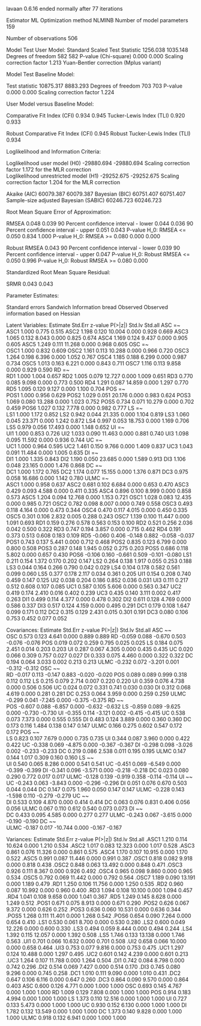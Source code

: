 lavaan 0.6.16 ended normally after 77 iterations

  Estimator                                         ML
  Optimization method                           NLMINB
  Number of model parameters                       159

  Number of observations                           506

Model Test User Model:
                                              Standard      Scaled
  Test Statistic                              1256.038    1035.148
  Degrees of freedom                               582         582
  P-value (Chi-square)                           0.000       0.000
  Scaling correction factor                                  1.213
    Yuan-Bentler correction (Mplus variant)                       

Model Test Baseline Model:

  Test statistic                             10875.317    8883.293
  Degrees of freedom                               703         703
  P-value                                        0.000       0.000
  Scaling correction factor                                  1.224

User Model versus Baseline Model:

  Comparative Fit Index (CFI)                    0.934       0.945
  Tucker-Lewis Index (TLI)                       0.920       0.933
                                                                  
  Robust Comparative Fit Index (CFI)                         0.945
  Robust Tucker-Lewis Index (TLI)                            0.934

Loglikelihood and Information Criteria:

  Loglikelihood user model (H0)             -29880.694  -29880.694
  Scaling correction factor                                  1.172
      for the MLR correction                                      
  Loglikelihood unrestricted model (H1)     -29252.675  -29252.675
  Scaling correction factor                                  1.204
      for the MLR correction                                      
                                                                  
  Akaike (AIC)                               60079.387   60079.387
  Bayesian (BIC)                             60751.407   60751.407
  Sample-size adjusted Bayesian (SABIC)      60246.723   60246.723

Root Mean Square Error of Approximation:

  RMSEA                                          0.048       0.039
  90 Percent confidence interval - lower         0.044       0.036
  90 Percent confidence interval - upper         0.051       0.043
  P-value H_0: RMSEA <= 0.050                    0.834       1.000
  P-value H_0: RMSEA >= 0.080                    0.000       0.000
                                                                  
  Robust RMSEA                                               0.043
  90 Percent confidence interval - lower                     0.039
  90 Percent confidence interval - upper                     0.047
  P-value H_0: Robust RMSEA <= 0.050                         0.996
  P-value H_0: Robust RMSEA >= 0.080                         0.000

Standardized Root Mean Square Residual:

  SRMR                                           0.043       0.043

Parameter Estimates:

  Standard errors                             Sandwich
  Information bread                           Observed
  Observed information based on                Hessian

Latent Variables:
                   Estimate  Std.Err  z-value  P(>|z|)   Std.lv  Std.all
  ASC =~                                                                
    ASC1              1.000                               0.775    0.515
    ASC2              1.198    0.120   10.004    0.000    0.928    0.669
    ASC3              1.065    0.132    8.043    0.000    0.825    0.674
    ASC4              1.169    0.124    9.437    0.000    0.905    0.605
    ASC5              1.249    0.111   11.268    0.000    0.968    0.605
  OSC =~                                                                
    OSC1              1.000                               0.832    0.609
    OSC2              1.161    0.113   10.288    0.000    0.966    0.720
    OSC3              1.264    0.198    6.396    0.000    1.052    0.767
    OSC4              1.185    0.188    6.299    0.000    0.987    0.734
    OSC5              1.013    0.163    6.221    0.000    0.843    0.711
    OSC7              1.116    0.113    9.858    0.000    0.929    0.590
  RD =~                                                                 
    RD1               1.000                               1.004    0.657
    RD2               1.005    0.079   12.727    0.000    1.009    0.651
    RD3               0.770    0.085    9.098    0.000    0.773    0.500
    RD4               1.291    0.087   14.859    0.000    1.297    0.770
    RD5               1.095    0.120    9.127    0.000    1.100    0.704
  POS =~                                                                
    POS1              1.000                               0.956    0.629
    POS2              1.029    0.051   20.176    0.000    0.983    0.624
    POS3              1.069    0.080   13.288    0.000    1.023    0.752
    POS5              0.734    0.071   10.279    0.000    0.702    0.459
    POS6              1.027    0.132    7.778    0.000    0.982    0.777
  LS =~                                                                 
    LS1               1.000                               1.172    0.852
    LS2               0.942    0.044   21.335    0.000    1.104    0.819
    LS3               1.060    0.045   23.371    0.000    1.242    0.872
    LS4               0.997    0.053   18.753    0.000    1.169    0.706
    LS5               0.979    0.056   17.493    0.000    1.148    0.652
  UI =~                                                                 
    UI1               1.000                               0.853    0.726
    UI2               1.033    0.090   11.463    0.000    0.881    0.740
    UI3               1.098    0.095   11.592    0.000    0.936    0.744
  UC =~                                                                 
    UC1               1.000                               0.964    0.595
    UC2               1.461    0.150    9.766    0.000    1.409    0.837
    UC3               1.043    0.091   11.484    0.000    1.005    0.635
  DI =~                                                                 
    DI1               1.000                               1.335    0.843
    DI2               1.190    0.050   23.685    0.000    1.589    0.913
    DI3               1.106    0.048   23.165    0.000    1.476    0.868
  DC =~                                                                 
    DC1               1.000                               1.172    0.765
    DC2               1.174    0.077   15.155    0.000    1.376    0.871
    DC3               0.975    0.058   16.686    0.000    1.142    0.780
  ULMC =~                                                               
    ASC1              1.000                               0.958    0.637
    ASC2              0.681    0.102    6.684    0.000    0.653    0.470
    ASC3              0.429    0.093    4.588    0.000    0.411    0.335
    ASC4              0.896    0.100    8.999    0.000    0.858    0.573
    ASC5              1.204    0.094   12.768    0.000    1.153    0.721
    OSC1              1.028    0.083   12.435    0.000    0.985    0.721
    OSC2              0.782    0.098    8.007    0.000    0.749    0.558
    OSC3              0.493    0.118    4.164    0.000    0.473    0.344
    OSC4              0.470    0.117    4.015    0.000    0.450    0.335
    OSC5              0.301    0.106    2.832    0.005    0.288    0.243
    OSC7              1.139    0.100   11.447    0.000    1.091    0.693
    RD1               0.159    0.276    0.578    0.563    0.153    0.100
    RD2               0.521    0.256    2.036    0.042    0.500    0.322
    RD3               0.747    0.194    3.857    0.000    0.715    0.462
    RD4               0.191    0.373    0.513    0.608    0.183    0.109
    RD5              -0.060    0.406   -0.148    0.882   -0.058   -0.037
    POS1              0.743    0.137    5.441    0.000    0.712    0.468
    POS2              0.835    0.123    6.799    0.000    0.800    0.508
    POS3              0.287    0.148    1.945    0.052    0.275    0.203
    POS5              0.686    0.118    5.802    0.000    0.657    0.430
    POS6             -0.106    0.160   -0.661    0.509   -0.101   -0.080
    LS1               0.211    0.154    1.372    0.170    0.202    0.147
    LS2               0.264    0.138    1.917    0.055    0.253    0.188
    LS3               0.044    0.164    0.266    0.790    0.042    0.029
    LS4               0.104    0.178    0.582    0.561    0.099    0.060
    LS5               0.377    0.178    2.117    0.034    0.361    0.205
    UI1               0.154    0.208    0.740    0.459    0.147    0.125
    UI2               0.038    0.204    0.186    0.852    0.036    0.031
    UI3               0.111    0.217    0.512    0.608    0.107    0.085
    UC1               0.587    0.105    5.606    0.000    0.563    0.347
    UC2               0.419    0.174    2.410    0.016    0.402    0.239
    UC3               0.435    0.140    3.111    0.002    0.417    0.263
    DI1               0.499    0.114    4.377    0.000    0.478    0.302
    DI2               0.611    0.128    4.769    0.000    0.586    0.337
    DI3               0.517    0.124    4.159    0.000    0.495    0.291
    DC1               0.179    0.108    1.647    0.099    0.171    0.112
    DC2               0.315    0.129    2.431    0.015    0.301    0.191
    DC3               0.080    0.106    0.753    0.452    0.077    0.052

Covariances:
                   Estimate  Std.Err  z-value  P(>|z|)   Std.lv  Std.all
  ASC ~~                                                                
    OSC               0.573    0.123    4.641    0.000    0.889    0.889
    RD               -0.059    0.088   -0.670    0.503   -0.076   -0.076
    POS               0.019    0.072    0.259    0.795    0.025    0.025
    LS                0.184    0.075    2.451    0.014    0.203    0.203
    UI                0.287    0.067    4.305    0.000    0.435    0.435
    UC                0.020    0.066    0.309    0.757    0.027    0.027
    DI                0.333    0.075    4.460    0.000    0.322    0.322
    DC                0.194    0.064    3.033    0.002    0.213    0.213
    ULMC             -0.232    0.072   -3.201    0.001   -0.312   -0.312
  OSC ~~                                                                
    RD               -0.017    0.113   -0.147    0.883   -0.020   -0.020
    POS               0.089    0.089    0.999    0.318    0.112    0.112
    LS                0.215    0.079    2.714    0.007    0.220    0.220
    UI                0.359    0.076    4.738    0.000    0.506    0.506
    UC                0.024    0.072    0.331    0.741    0.030    0.030
    DI                0.312    0.068    4.619    0.000    0.281    0.281
    DC                0.253    0.064    3.959    0.000    0.259    0.259
    ULMC             -0.299    0.041   -7.245    0.000   -0.375   -0.375
  RD ~~                                                                 
    POS              -0.607    0.088   -6.857    0.000   -0.632   -0.632
    LS               -0.859    0.089   -9.625    0.000   -0.730   -0.730
    UI               -0.355    0.114   -3.121    0.002   -0.415   -0.415
    UC                0.538    0.073    7.373    0.000    0.555    0.555
    DI                0.483    0.124    3.889    0.000    0.360    0.360
    DC                0.173    0.116    1.484    0.138    0.147    0.147
    ULMC              0.166    0.275    0.602    0.547    0.172    0.172
  POS ~~                                                                
    LS                0.823    0.107    7.679    0.000    0.735    0.735
    UI                0.344    0.087    3.960    0.000    0.422    0.422
    UC               -0.338    0.069   -4.875    0.000   -0.367   -0.367
    DI               -0.298    0.098   -3.026    0.002   -0.233   -0.233
    DC                0.219    0.086    2.538    0.011    0.195    0.195
    ULMC              0.147    0.144    1.017    0.309    0.160    0.160
  LS ~~                                                                 
    UI                0.540    0.065    8.286    0.000    0.541    0.541
    UC               -0.451    0.069   -6.549    0.000   -0.399   -0.399
    DI               -0.341    0.096   -3.571    0.000   -0.218   -0.218
    DC                0.023    0.080    0.290    0.772    0.017    0.017
    ULMC             -0.128    0.139   -0.919    0.358   -0.114   -0.114
  UI ~~                                                                 
    UC               -0.243    0.063   -3.843    0.000   -0.296   -0.296
    DI                0.051    0.076    0.670    0.503    0.044    0.044
    DC                0.147    0.075    1.960    0.050    0.147    0.147
    ULMC             -0.228    0.143   -1.598    0.110   -0.279   -0.279
  UC ~~                                                                 
    DI                0.533    0.109    4.870    0.000    0.414    0.414
    DC                0.063    0.076    0.831    0.406    0.056    0.056
    ULMC              0.067    0.110    0.612    0.540    0.073    0.073
  DI ~~                                                                 
    DC                0.433    0.095    4.585    0.000    0.277    0.277
    ULMC             -0.243    0.067   -3.615    0.000   -0.190   -0.190
  DC ~~                                                                 
    ULMC             -0.187    0.017  -10.744    0.000   -0.167   -0.167

Variances:
                   Estimate  Std.Err  z-value  P(>|z|)   Std.lv  Std.all
   .ASC1              1.210    0.114   10.624    0.000    1.210    0.534
   .ASC2              1.017    0.083   12.323    0.000    1.017    0.528
   .ASC3              0.861    0.076   11.326    0.000    0.861    0.575
   .ASC4              1.170    0.107   10.915    0.000    1.170    0.522
   .ASC5              0.991    0.087   11.446    0.000    0.991    0.387
   .OSC1              0.818    0.082    9.918    0.000    0.818    0.438
   .OSC2              0.848    0.063   13.492    0.000    0.848    0.471
   .OSC3              0.926    0.111    8.367    0.000    0.926    0.492
   .OSC4              0.965    0.098    9.860    0.000    0.965    0.534
   .OSC5              0.792    0.069   11.442    0.000    0.792    0.564
   .OSC7              1.189    0.090   13.191    0.000    1.189    0.479
   .RD1               1.250    0.106   11.756    0.000    1.250    0.535
   .RD2               0.960    0.087   10.992    0.000    0.960    0.400
   .RD3               1.094    0.108   10.100    0.000    1.094    0.457
   .RD4               1.041    0.108    9.658    0.000    1.041    0.367
   .RD5               1.249    0.145    8.628    0.000    1.249    0.512
   .POS1              0.671    0.075    8.913    0.000    0.671    0.290
   .POS2              0.626    0.067    9.372    0.000    0.626    0.252
   .POS3              0.636    0.060   10.531    0.000    0.636    0.344
   .POS5              1.268    0.111   11.401    0.000    1.268    0.542
   .POS6              0.654    0.090    7.264    0.000    0.654    0.410
   .LS1               0.530    0.061    8.700    0.000    0.530    0.280
   .LS2               0.600    0.049   12.226    0.000    0.600    0.330
   .LS3               0.494    0.059    8.444    0.000    0.494    0.244
   .LS4               1.392    0.115   12.057    0.000    1.392    0.508
   .LS5               1.746    0.133   13.138    0.000    1.746    0.563
   .UI1               0.701    0.066   10.632    0.000    0.701    0.508
   .UI2               0.658    0.066   10.000    0.000    0.658    0.464
   .UI3               0.753    0.077    9.816    0.000    0.753    0.475
   .UC1               1.297    0.124   10.488    0.000    1.297    0.495
   .UC2               0.601    0.142    4.239    0.000    0.601    0.213
   .UC3               1.264    0.107   11.788    0.000    1.264    0.504
   .DI1               0.742    0.084    8.798    0.000    0.742    0.296
   .DI2               0.514    0.069    7.427    0.000    0.514    0.170
   .DI3               0.745    0.080    9.296    0.000    0.745    0.258
   .DC1               1.010    0.111    9.090    0.000    1.010    0.431
   .DC2               0.647    0.106    6.116    0.000    0.647    0.260
   .DC3               0.864    0.090    9.570    0.000    0.864    0.403
    ASC               0.600    0.126    4.771    0.000    1.000    1.000
    OSC               0.693    0.145    4.767    0.000    1.000    1.000
    RD                1.009    0.129    7.808    0.000    1.000    1.000
    POS               0.914    0.183    4.994    0.000    1.000    1.000
    LS                1.373    0.110   12.516    0.000    1.000    1.000
    UI                0.727    0.133    5.473    0.000    1.000    1.000
    UC                0.930    0.152    6.130    0.000    1.000    1.000
    DI                1.782    0.132   13.549    0.000    1.000    1.000
    DC                1.373    0.140    9.828    0.000    1.000    1.000
    ULMC              0.918    0.132    6.941    0.000    1.000    1.000


